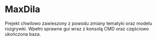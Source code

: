 # MaxDila
Prejekt chwilowo zawieszony z powodu zmiany tematyki oraz modelu rozgrywki.
Wpełni sprawne gui wraz z konsolą CMD oraz częściowo ukończona baza.
